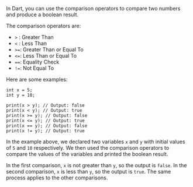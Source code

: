 In Dart, you can use the comparison operators to compare two numbers and produce a boolean result. 

The comparison operators are:

- `>` : Greater Than
- `<` : Less Than
- `>=`: Greater Than or Equal To
- `<=`: Less Than or Equal To
- `==`: Equality Check
- `!=`: Not Equal To

Here are some examples:

```
int x = 5;
int y = 10;

print(x > y); // Output: false
print(x < y); // Output: true
print(x >= y); // Output: false
print(x <= y); // Output: true
print(x == y); // Output: false
print(x != y); // Output: true
```

In the example above, we declared two variables `x` and `y` with initial values of `5` and `10` respectively. We then used the comparison operators to compare the values of the variables and printed the boolean result.

In the first comparison, `x` is not greater than `y`, so the output is `false`. In the second comparison, `x` is less than `y`, so the output is `true`. The same process applies to the other comparisons.